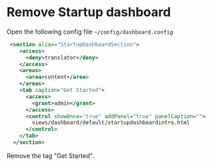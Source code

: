 # Remove Startup dashboard

Open the following config file `~/config/dashboard.config`

~~~xml
 <section alias="StartupDashboardSection">
    <access>
      <deny>translator</deny>
    </access>
    <areas>
      <area>content</area>
    </areas>
    <tab caption="Get Started">
      <access>
        <grant>admin</grant>
      </access>
      <control showOnce="true" addPanel="true" panelCaption="">
        views/dashboard/default/startupdashboardintro.html
      </control>
    </tab>
  </section>
~~~
Remove the tag "Get Started".
